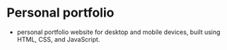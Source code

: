 # Personal portfolio

- personal portfolio website for desktop and mobile devices, built using HTML, CSS, and JavaScript.
 
